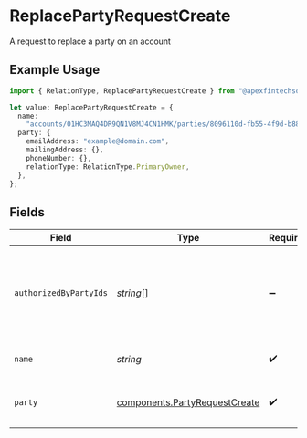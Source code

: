 # ReplacePartyRequestCreate

A request to replace a party on an account

## Example Usage

```typescript
import { RelationType, ReplacePartyRequestCreate } from "@apexfintechsolutions/ascend-sdk/models/components";

let value: ReplacePartyRequestCreate = {
  name:
    "accounts/01HC3MAQ4DR9QN1V8MJ4CN1HMK/parties/8096110d-fb55-4f9d-b883-b84f0b70d3ea",
  party: {
    emailAddress: "example@domain.com",
    mailingAddress: {},
    phoneNumber: {},
    relationType: RelationType.PrimaryOwner,
  },
};
```

## Fields

| Field                                                                                                                                                                                                                                                            | Type                                                                                                                                                                                                                                                             | Required                                                                                                                                                                                                                                                         | Description                                                                                                                                                                                                                                                      | Example                                                                                                                                                                                                                                                          |
| ---------------------------------------------------------------------------------------------------------------------------------------------------------------------------------------------------------------------------------------------------------------- | ---------------------------------------------------------------------------------------------------------------------------------------------------------------------------------------------------------------------------------------------------------------- | ---------------------------------------------------------------------------------------------------------------------------------------------------------------------------------------------------------------------------------------------------------------- | ---------------------------------------------------------------------------------------------------------------------------------------------------------------------------------------------------------------------------------------------------------------- | ---------------------------------------------------------------------------------------------------------------------------------------------------------------------------------------------------------------------------------------------------------------- |
| `authorizedByPartyIds`                                                                                                                                                                                                                                           | *string*[]                                                                                                                                                                                                                                                       | :heavy_minus_sign:                                                                                                                                                                                                                                               | A list of Party IDs on the account that have approved the replacing of a party. The required signers are defined by the Registration Type of the Account. e.g. Individual Registrations require one signer, Joint Registrations require all Joint Owners to sign | [<br/>"8096110d-fb55-4f9d-b883-b84f0b70d3ea",<br/>"8096110d-fb55-4f9d-b883-b84f0b70d3rb"<br/>]                                                                                                                                                                   |
| `name`                                                                                                                                                                                                                                                           | *string*                                                                                                                                                                                                                                                         | :heavy_check_mark:                                                                                                                                                                                                                                               | The ID of the party to replace Format: accounts/{account}/parties/{party}                                                                                                                                                                                        | accounts/01HC3MAQ4DR9QN1V8MJ4CN1HMK/parties/8096110d-fb55-4f9d-b883-b84f0b70d3ea                                                                                                                                                                                 |
| `party`                                                                                                                                                                                                                                                          | [components.PartyRequestCreate](../../models/components/partyrequestcreate.md)                                                                                                                                                                                   | :heavy_check_mark:                                                                                                                                                                                                                                               | A single record representing an owner or manager of an Account. Contains fully populated Party Identity object.                                                                                                                                                  |                                                                                                                                                                                                                                                                  |